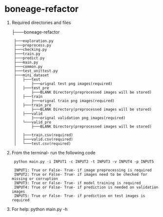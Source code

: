 # boneage-refactor

1) Required directories and files

	├───boneage-refactor    

		├───exploration.py
		├───preprocess.py
		├───checking.py
		├───train.py
		├───predict.py
		├───main.py
		├───common.py
		├───test_unittest.py
		├───mini_dataset
		│   ├───test
		│		├───orignal test png images(required)
		│   ├───test_pre
		│		├───BLANK Directory(preprocessed images will be stored)
		│   ├───train
		│		├───orignal train png images(required)
		│   ├───train_pre
		│		├───BLANK Directory(preprocessed images will be stored)
		│   ├───valid
		│		├───orignal validation png images(required)
		│   └───valid_pre
		│		├───BLANK Directory(preprocessed images will be stored)
		│
	   	│	├───train.csv(required)
		│   ├───valid.csv(required)
		│   └───test.csv(required)

2) From the terminal- run the following code

		python main.py -i INPUT1 -c INPUT2 -t INPUT3 -v INPUT4 -p INPUT5

		INPUT1: True or False- True- if image preprocessing is required
		INPUT2: True or False- True- if images need to be checked for missing or corruption
		INPUT3: True or False- True- if model training is required
		INPUT4: True or False- True- if prediction is needed on validation images
		INPUT5: True or False- True- if prediction on test images is required
3) For help: python main.py -h

